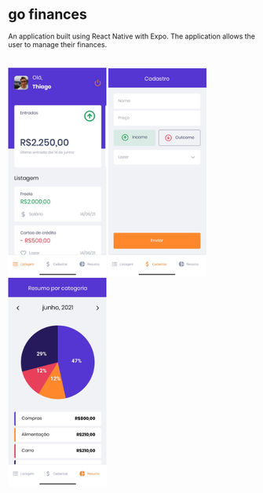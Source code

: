 # go finances
An application built using React Native with Expo. The application allows the user to manage their finances.
#
<div style="flex-direction: row; justify-content: space-between; align-items: center; width: 100%;">
  <img src="https://github.com/euthribeiro/gofinances/blob/master/public/dashboard.jpg" width="200">
  <img src="https://github.com/euthribeiro/gofinances/blob/master/public/register.jpg" width="200">
  <img src="https://github.com/euthribeiro/gofinances/blob/master/public/resume.jpg" width="200">
</div>
